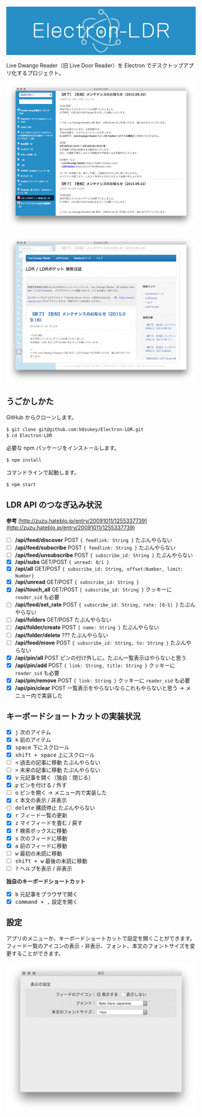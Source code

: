![banner](banner.png)

Live Dwango Reader（旧 Live Door Reader）を Electron でデスクトップアプリ化するプロジェクト。

![capture1](capture1.png)

![capture2](capture2.png)

## うごかしかた

GitHub からクローンします。

```sh
$ git clone git@github.com:k0sukey/Electron-LDR.git
$ cd Electron-LDR
```

必要な npm パッケージをインストールします。

```sh
$ npm install
```

コマンドラインで起動します。

```sh
$ npm start
```

## LDR API のつなぎ込み状況

**参考** [http://zuzu.hateblo.jp/entry/20091011/1255337739](http://zuzu.hateblo.jp/entry/20091011/1255337739)

- [ ] **/api/feed/discover** POST ```{ feedlink: String }``` たぶんやらない
- [ ] **/api/feed/subscribe** POST ```{ feedlink: String }``` たぶんやらない
- [ ] **/api/feed/unsubscribe** POST ```{ subscribe_id: String }``` たぶんやらない
- [x] **/api/subs** GET/POST ```{ unread: 0/1 }```
- [x] **/api/all** GET/POST ```{ subscribe_id: String, offset:Number, limit: Number}```
- [x] **/api/unread** GET/POST ```{ subscribe_id: String }```
- [x] **/api/touch_all** GET/POST ```{ subscribe_id: String }``` クッキーに ```reader_sid``` も必要
- [ ] **/api/feed/set_rate** POST ```{ subscribe_id: String, rate: [0-5] }``` たぶんやらない
- [ ] **/api/folders** GET/POST たぶんやらない
- [ ] **/api/folder/create** POST ```{ name: String }``` たぶんやらない
- [ ] **/api/folder/delete** ??? たぶんやらない
- [ ] **/api/feed/move** POST ```{ subscribe_id: String, to: String }``` たぶんやらない
- [x] **/api/pin/all** POST ピンの付け外しに。たぶん一覧表示はやらないと思う
- [x] **/api/pin/add** POST ```{ link: String, title: String }``` クッキーに ```reader_sid``` も必要
- [x] **/api/pin/remove** POST ```{ link: String }``` クッキーに ```reader_sid``` も必要
- [x] **/api/pin/clear** POST 一覧表示をやらないならこれもやらないと思う → メニュー内で実装した

## キーボードショートカットの実装状況

- [x] <kbd>j</kbd> 次のアイテム
- [x] <kbd>k</kbd> 前のアイテム
- [x] <kbd>space</kbd> 下にスクロール
- [x] <kbd>shift + space</kbd> 上にスクロール
- [ ] <kbd>&lt;</kbd> 過去の記事に移動 たぶんやらない
- [ ] <kbd>&gt;</kbd> 未来の記事に移動 たぶんやらない
- [x] <kbd>v</kbd> 元記事を開く（独自：閉じる）
- [x] <kbd>p</kbd> ピンを付ける / 外す
- [ ] <kbd>o</kbd> ピンを開く → メニュー内で実装した
- [x] <kbd>c</kbd> 本文の表示 / 非表示
- [ ] <kbd>delete</kbd> 購読停止 たぶんやらない
- [x] <kbd>r</kbd> フィード一覧の更新
- [x] <kbd>z</kbd> マイフィードを畳む / 戻す
- [x] <kbd>f</kbd> 検索ボックスに移動
- [x] <kbd>s</kbd> 次のフィードに移動
- [x] <kbd>a</kbd> 前のフィードに移動
- [ ] <kbd>w</kbd> 最初の未読に移動
- [ ] <kbd>shift + w</kbd> 最後の未読に移動
- [ ] <kbd>?</kbd> ヘルプを表示 / 非表示

**独自のキーボードショートカット**
- [x] <kbd>b</kbd> 元記事をブラウザで開く
- [x] <kbd>command + ,</kbd> 設定を開く

## 設定

アプリのメニューか、キーボードショートカットで設定を開くことができます。
フィード一覧のアイコンの表示・非表示、フォント、本文のフォントサイズを変更することができます。

![capture3](capture3.png)